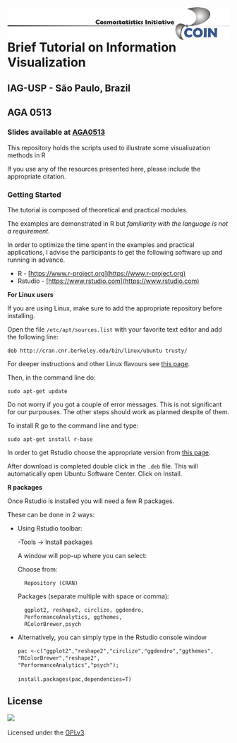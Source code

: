 <img src="https://raw.githubusercontent.com/RafaelSdeSouza/ADA8/master/images/COIN.png" width="800" align="right">


# Brief Tutorial on Information Visualization #
## IAG-USP - São Paulo, Brazil ##

## AGA 0513 

### Slides available at [AGA0513](http://rpubs.com/rafael_astro/AGA0513)

This repository holds  the scripts used to illustrate some visualiuzation methods in R

If you use any of the resources presented here, please include the appropriate citation. 

### Getting Started ###

The tutorial is composed of theoretical and practical modules. 

The examples are  demonstrated in R but _familiarity with the language is not a requirement_.

In order to optimize the time spent in the examples and practical applications, 
I advise the participants to get the following software up and running in advance.

* R     	-	[https://www.r-project.org](https://www.r-project.org)
* Rstudio 	-	[https://www.rstudio.com](https://www.rstudio.com)


**For Linux users**

If you are using Linux, make sure to add the appropriate repository before installing.  

Open the file ``/etc/apt/sources.list`` with your favorite text editor and add the following line:

    deb http://cran.cnr.berkeley.edu/bin/linux/ubuntu trusty/

For deeper instructions and other Linux flavours see [this page](https://cran.r-project.org/bin/linux/ubuntu/README).

Then, in the command line do:

    sudo apt-get update

Do not worry if you got a couple of error messages. This is not significant for our purpouses. The other steps should work as planned despite of them.  

To install R go to the command line and type:

    sudo apt-get install r-base

In order to get Rstudio choose the appropriate version from [this page](https://www.rstudio.com/products/rstudio/download/).

After download is completed double click in the ``.deb`` file. This will automatically open Ubuntu Software Center. Click on Install.    

**R packages**

Once Rstudio is installed you will need a few R packages. 

These can be done in 2 ways:

* Using Rstudio toolbar:

    -Tools -> Install packages

    A window will pop-up where you can select:

    Choose from:  

        Repository (CRAN)

    Packages (separate multiple with space or comma):

        ggplot2, reshape2, circlize, ggdendro,
        PerformanceAnalytics, ggthemes,
        RColorBrewer,psych

* Alternatively, you can simply type in the Rstudio console window

    
      pac <-c("ggplot2","reshape2","circlize","ggdendro","ggthemes",
      "RColorBrewer","reshape2",
      "PerformanceAnalytics","psych");

      install.packages(pac,dependencies=T)
    
## License
<p><a href="http://www.gnu.org/licenses/gpl-3.0.html" target="_blank"><img src="https://www.gnu.org/graphics/gplv3-127x51.png"></a></p>
Licensed under the <a href="http://www.gnu.org/licenses/gpl-3.0.html" target="_blank">GPLv3</a>.
